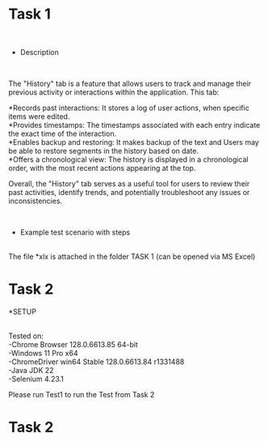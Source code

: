 # Task 1

<br>

* Description

<br>

The "History" tab is a feature that allows users to track and manage their previous activity or interactions within the application. This tab:

*Records past interactions: It stores a log of user actions,  when specific items were edited. <br>
*Provides timestamps: The timestamps associated with each entry indicate the exact time of the interaction. <br>
*Enables backup and restoring: It makes backup of the text and Users may be able to restore segments in the history based on date. <br>
*Offers a chronological view: The history is displayed in a chronological order, with the most recent actions appearing at the top. <br>

Overall, the "History" tab serves as a useful tool for users to review their past activities, identify trends, and potentially troubleshoot any issues or inconsistencies.

<br>

* Example test scenario with steps
<br>
The file *xlx is attached in the folder TASK 1  (can be opened via MS Excel)


# Task 2

*SETUP 

<br>
Tested on:  <br>
-Chrome Browser  128.0.6613.85 64-bit   <br>
-Windows 11 Pro x64  <br>
-ChromeDriver win64 Stable 128.0.6613.84  r1331488	  <br>
-Java JDK 22  <br>
-Selenium 4.23.1

Please run Test1 to run the Test from Task 2


# Task 2